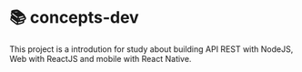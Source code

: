 # :books: concepts-dev
This project is a introdution for study about building API REST with NodeJS, Web with ReactJS and mobile with React Native.
